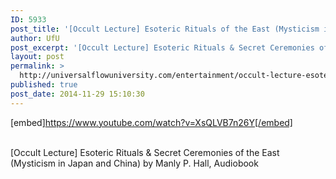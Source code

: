 ```yaml
---
ID: 5933
post_title: '[Occult Lecture] Esoteric Rituals of the East (Mysticism in Japan and China), Secret Ceremonies'
author: UfU
post_excerpt: '[Occult Lecture] Esoteric Rituals & Secret Ceremonies of the East (Mysticism in Japan and China) by Manly P. Hall, Audiobook'
layout: post
permalink: >
  http://universalflowuniversity.com/entertainment/occult-lecture-esoteric-rituals-of-the-east-mysticism-in-japan-and-china-secret-ceremonies/
published: true
post_date: 2014-11-29 15:10:30
---
```

[embed]https://www.youtube.com/watch?v=XsQLVB7n26Y[/embed]</br></br>
<p>[Occult Lecture] Esoteric Rituals & Secret Ceremonies of the East (Mysticism in Japan and China) by Manly P. Hall, Audiobook</p>